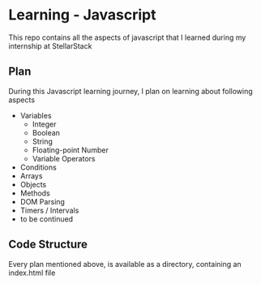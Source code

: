 # Learning - Javascript
This repo contains all the aspects of javascript that I learned during my internship at StellarStack

## Plan
During this Javascript learning journey, I plan on learning about following aspects

- Variables
  - Integer
  - Boolean
  - String
  - Floating-point Number
  - Variable Operators
- Conditions
- Arrays
- Objects
- Methods
- DOM Parsing
- Timers / Intervals
- to be continued

## Code Structure
Every plan mentioned above, is available as a directory, containing an index.html file


